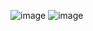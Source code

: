 ![image](https://github.com/wkdsh21/algo_backend/assets/100358810/b0c82565-8c0d-4d29-930e-45e97e907ed0)
![image](https://github.com/wkdsh21/algo_backend/assets/100358810/889b2119-893f-49d7-a650-6a916860e702)
